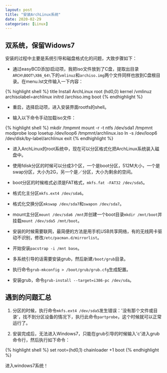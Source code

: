 ```yaml
---
layout: post
title: "安装ArchLinux系统"
date: 2020-02-29
categories: [Linux]
---
```


## 双系统，保留Widows7

安装的过程中主要是系统引导和磁盘格式化的问题，大致步骤如下：

* 通过easyBCD添加I启动项，我把iso文件放到了C盘，提取出目录 `ARCH\BOOT\X86_64\`下的`vmlinuz`和`archiso.img`两个文件同样也放到C盘根目录。在menu.lst文件输入一下内容：

{% highlight shell %}
title Install ArchLinux
root (hd0,0)
kernel /vmlinuz archisolabel=archlinux
initrd /archiso.img
boot
{% endhighlight %}

* 重启，选择启动项，进入安装界面rootfs的shell。

* 输入以下命令手动加载iso文件：

{% highlight shell %}
mkdir /tmpmnt
mount -r -t ntfs /dev/sda1 /tmpmnt
modprobe loop
losetup /dev/loop6 /tmpmnt/archlinux.iso
ln -s /dev/loop6 /dev/disk/by-label/archlinux
exit
{% endhighlight %}

* 进入ArchLinux的root系统中，现在可以分区格式化把ArchLinux系统装入磁盘中。

* 使用fdisk分区的时候可以分成3个区，一个是boot分区，512M大小，一个是swap分区，大小为2G，另一个是／分区，大小为剩余的空间。

* boot分区的时候格式必须是FAT格式，`mkfs.fat -FAT32 /dev/sda5`。

* 格式化主分区`mkfs.ext4 /dev/sda6`。

* 格式化交换分区`mkswap /dev/sda7`和`swapon /dev/sda7`。

* mount主分区`mount /dev/sda6 /mnt`并创建一个boot目录`mkdir /mnt/boot`并挂载`mount /dev/sda5 /mnt/boot`。

* 安装的时候需要联网，最简便的方法是用手机USB共享网络，有的无线网卡驱动不识别，修改`/etc/pacman.d/mirrorlist`。

* 开始安装`pacstrap -i /mnt base`。

* 多系统引导的话需要安装grub，然后新建`/boot/grub`目录。

* 执行命令`grub-mkconfig > /boot/grub/grub.cfg`生成配置。

* 安装grub，命令`grub-install --target=i386-pc /dev/sda`。

## 遇到的问题汇总

1. 分区的时候，执行命令`mkfs.ext4 /dev/sda5`发生错误：'没有那个文件或目录'，找不到分区设备的情况下，执行此命令`partprobe`，这个时候就可以正常运行了。

2. 安装完成后，无法进入Windows7，只能在grub引导的时候输入'c'进入grub命令行，然后执行如下命令：

{% highlight shell %}
set root=(hd0,1)
chainloader +1
boot
{% endhighlight %}

进入windows7系统！






























